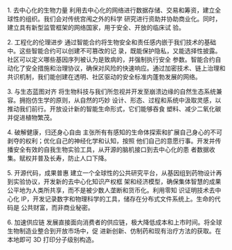 1.&nbsp;去中⼼化的⽣物⼒量
利⽤去中⼼化的⽹络进⾏数据存储、交易和筹资，建⽴全球性的组织。我们会对传统宫闱之外的科学
研究进⾏资助并协助商业化。同时，建⽴具有新型监管框架的⽹络国家，⽤于安全、开放的临床试
验。

2.&nbsp;⼯程化的伦理进步
通过智能合约将⽣物安全和责任感内嵌于我们技术的基础中。这些智能合约可以创建不可篡改的记
录，既能保护隐私，⼜能选择性披露。社区可以定义哪些基因序列被认为是致病的，并强制执⾏安全
参数。智能合约⾃动化了安全措施和治理协议，确保对⻛险的快速响应。通过加密技术、链上治理和
共识机制，我们能创建在透明、社区驱动的安全标准内蓬勃发展的⽹络。

3.&nbsp;与⽣态蓝图对⻬
将⽣物科技与我们所忽视并开发⾄崩溃边缘的⾃然⽣态系统兼容。拥抱仿⽣学的原则，从⾃然的巧妙
设计、形态、过程和系统中汲取灵感，以推动我们前⾏。开放设计新的智能⽣命形式，它们能够吞⻝
塑料、减少⼆氧化碳并促进植物繁茂。

4.&nbsp;破解健康，归还⾝⼼⾃由
主张所有有感知的⽣命体探索和扩展⾃⼰⾝⼼的不可剥夺的权利；优化⾃⼰的神经化学和认知，按照
他们⾃⼰的意愿⾏事。开发并传播安全有效的⾃我⽣物实验⼯具，从开源的脑机接⼝到去中⼼化的患
者数据收集。赋权并普及⻓寿，防⽌⼈⼝下降。

5.&nbsp;开源代码，成果普惠
建⽴⼀个全球性的公共研究平台，从基因组到药物设计再到实验协议，开发新的去中⼼化知识产权框
架和经济模型，确保集体智慧的成果公平地为⼈类所共享，⽽不是被少数⼈垄断和货币化。利⽤零知
识证明技术去中⼼化 IP，开发记录数字和物理科学的⼯具，储存在分布式⽂件系统上。⽣命的代码是
公共财富，⽽⾮商业秘密。

6.&nbsp;加速供应链
发展直接⾯向消费者的供应链，极⼤降低成本和上市时间。将全球⽣物制造业整合到开放市场中，促
进新创新、仿制药和现有治疗⽅法的获取。在本地即可 3D 打印分⼦级别构造。
